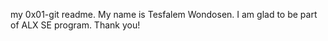 my 0x01-git readme.
My name is Tesfalem Wondosen. 
I am glad to be part of ALX SE program.
Thank you!
